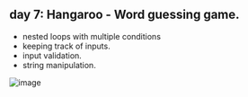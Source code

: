 ## day 7: Hangaroo - Word guessing game.

- nested loops with multiple conditions
- keeping track of inputs.
- input validation.
- string manipulation.

![image](https://github.com/user-attachments/assets/4da4fa1b-e7dd-4c4a-8313-66c773eeb10a)
